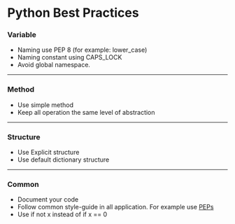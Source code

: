 # Python Best Practices

### Variable
- Naming use PEP 8 (for example: lower_case)
- Naming constant using CAPS_LOCK
- Avoid global namespace.
***
### Method
- Use simple method
- Keep all operation the same level of abstraction
***
### Structure
- Use Explicit structure
- Use default dictionary structure
***
### Common
- Document your code
- Follow common style-guide in all application. For example use
[PEPs](https://www.python.org/dev/peps/)
- Use if not x instead of if x == 0 
